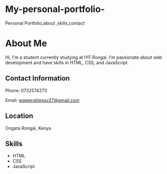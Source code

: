 # My-personal-portfolio-
<!DOCTYPE html>
<html>
<head>
    Personal Portfolio,about ,skills,contact
</head>
<body>
        <h1>About Me</h1>
        <p>Hi, I'm a student currently studying at IYF Rongai. I'm passionate about web development and have skills in HTML, CSS, and JavaScript.</p>
        <h2>Contact Information</h2>
        <p>Phone: 0732574273</p>
        <p>Email: <a href="mailto:wawerublessy27@gmail.com">wawerublessy27@gmail.com</a></p>
        <h2>Location</h2>
        <p>Ongata Rongai, Kenya</p>
        <h2>Skills</h2>
        <ul>
            <li>HTML</li>
            <li>CSS</li>
            <li>JavaScript</li>
        </ul>
    </div>
</body>
</html>
